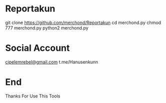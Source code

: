 # Reportakun
git clone https://github.com/merchond/Reportakun
cd merchond.py
chmod 777 merchond.py
python2 merchond.py

# Social Account
cipelemrebel@gmail.com
t.me/Hanusenkunn


# End
Thanks For Use This Tools
